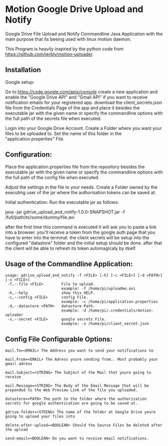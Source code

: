 # Motion Google Drive Upload and Notify

Google Drive File Upload and Notify Commandline Java Application with the main purpose that its beeing used with linux motion daemon.

This Program is heavily inspired by the python code from https://github.com/jerbly/motion-uploader.

## Installation
Google setup:

Go to https://code.google.com/apis/console 
create a new application and enable the "Google Drive API" and "Gmail API" if you want to receive notification emails for your registered app.
download the client_secrets.json file from the Credentials Page of the app and place it besides the executable jar with the given name or specify the commandline options with the full path of the secrets file when executed.

Login into your Google Drive Account.
Create a Folder where you want your files to be uploaded to.
Set the name of this folder in the "application.properties" File.

## Configuration:
Place the application.properties file from the repository besides the executable jar with the given name or specify the commandline options with the full path of the config file when executed.

Adjust the settings in the file to your needs.
Create a Folder owned by the executing user of the jar where the authorisation tokens can be saved at.

Initial authentication:
Run the executable jar as follows:

java -jar gdrive_upload_and_notify-1.0.0-SNAPSHOT.jar -f /full/path/to/some/dummy/file.avi

after the first time this command is executed it will ask you to paste a link into a browser.
you'll receive a token from the google auth page that you have to enter into the terminal.
the client secrets will be setup into the configured "datastore" folder and the initial setup should be done.
after that the client will be able to refresh its token automagicaly by itself.


## Usage of the Commandline Application:
```
usage: gdrive_upload_and_notify -f <FILE> [-h] [-c <FILE>] [-d <PATH>] [-s <FILE>]
 -f,--file <FILE>        File to upload.
                         example: -f /home/pi/uploadme.avi
 -h,--help               show this HELP.
 -c,--config <FILE>      config File.
                         example: -c /home/pi/application.properties
 -d,--datastore <PATH>   datastore Path.
                         example: -d /home/pi/.credentials/motion-uploader
 -s,--secret <FILE>      google secrets File.
                         example: -s /home/pi/client_secret.json
```

## Config File Configurable Options:
```
mail.To=<EMAIL> The Address you want to send your notifications to

mail.From=<EMAIL> The Adress youre sending from.. Most probably your gmail adress

mail.Subject=<STRING> The Subject of the Mail that youre going to receive

mail.Message=<STRING> The Body of the Email Message that will be prepended to the Web Preview Link of the file you uploaded.

datastore=<PATH> The path to the folder where the authorization secrets for google authentication are going to be saved at.

gdrive.folder=<STRING> The name of the folder at Google Drive youre going to upload your files into

delete-after-upload=<BOOLEAN> Should the Source Files be deleted after the upload 

send-email=<BOOLEAN> Do you want to receive email notifications.
```
